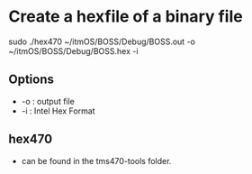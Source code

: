 Create a hexfile of a binary file
=================================

sudo ./hex470 ~/itmOS/BOSS/Debug/BOSS.out -o ~/itmOS/BOSS/Debug/BOSS.hex -i

Options
-------

 * -o : output file
 * -i : Intel Hex Format

hex470
------

 * can be found in the tms470-tools folder.


